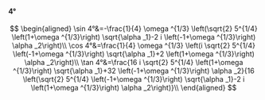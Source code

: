 #### 4°

$$
\begin{aligned}
\sin 4°&=-\frac{1}{4} \omega ^{1/3} \left(\sqrt{2} 5^{1/4} \left(1+\omega ^{1/3}\right) \sqrt{\alpha _1}-2 i \left(-1+\omega ^{1/3}\right) \alpha _2\right)\\
\cos 4°&=\frac{1}{4} \omega ^{1/3} \left(i \sqrt{2} 5^{1/4} \left(-1+\omega ^{1/3}\right) \sqrt{\alpha _1}+2 \left(1+\omega ^{1/3}\right) \alpha _2\right)\\
\tan 4°&=\frac{16 i \sqrt{2} 5^{1/4} \left(1+\omega ^{1/3}\right) \sqrt{\alpha _1}+32 \left(-1+\omega ^{1/3}\right) \alpha _2}{16 \left(\sqrt{2} 5^{1/4}
\left(-1+\omega ^{1/3}\right) \sqrt{\alpha _1}-2 i \left(1+\omega ^{1/3}\right) \alpha _2\right)}\\
\end{aligned}
$$

